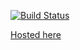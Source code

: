 [![Build Status](https://travis-ci.org/norahabsentia/norahAngular.svg?branch=master)](https://travis-ci.org/norahabsentia/norahAngular)

[Hosted here](https://norahanimation.firebaseapp.com)